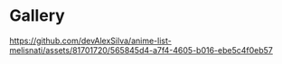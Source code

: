 # Gallery

https://github.com/devAlexSilva/anime-list-melisnati/assets/81701720/565845d4-a7f4-4605-b016-ebe5c4f0eb57

